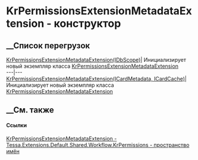 # KrPermissionsExtensionMetadataExtension - конструктор
##  __Список перегрузок
[KrPermissionsExtensionMetadataExtension(IDbScope)](M_Tessa_Extensions_Default_Shared_Workflow_KrPermissions_KrPermissionsExtensionMetadataExtension__ctor_1.htm)|
Инициализирует новый экземпляр класса
[KrPermissionsExtensionMetadataExtension](T_Tessa_Extensions_Default_Shared_Workflow_KrPermissions_KrPermissionsExtensionMetadataExtension.htm)  
---|---  
[KrPermissionsExtensionMetadataExtension(ICardMetadata,
ICardCache)](M_Tessa_Extensions_Default_Shared_Workflow_KrPermissions_KrPermissionsExtensionMetadataExtension__ctor.htm)|
Инициализирует новый экземпляр класса
[KrPermissionsExtensionMetadataExtension](T_Tessa_Extensions_Default_Shared_Workflow_KrPermissions_KrPermissionsExtensionMetadataExtension.htm)  
##  __См. также
#### Ссылки
[KrPermissionsExtensionMetadataExtension -
](T_Tessa_Extensions_Default_Shared_Workflow_KrPermissions_KrPermissionsExtensionMetadataExtension.htm)
[Tessa.Extensions.Default.Shared.Workflow.KrPermissions - пространство
имён](N_Tessa_Extensions_Default_Shared_Workflow_KrPermissions.htm)
